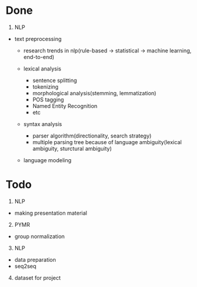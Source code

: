 # Done

1. NLP
- text preprocessing
    - research trends in nlp(rule-based -> statistical -> machine learning, end-to-end)
    - lexical analysis
        - sentence splitting
        - tokenizing
        - morphological analysis(stemming, lemmatization)
        - POS tagging
        - Named Entity Recognition
        - etc

    - syntax analysis
        - parser algorithm(directionality, search strategy)
        - multiple parsing tree because of language ambiguity(lexical ambiguity, sturctural ambiguity)
    - language modeling

# Todo

1. NLP
- making presentation material

2. PYMR
- group normalization

3. NLP
- data preparation
- seq2seq

4. dataset for project
